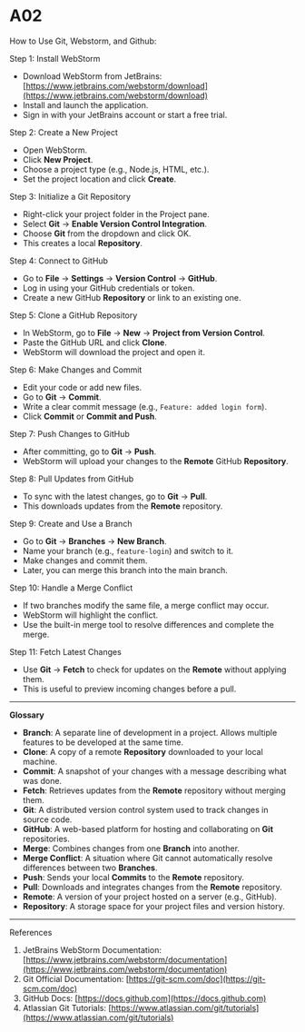 # A02

How to Use Git, Webstorm, and Github:

Step 1: Install WebStorm
- Download WebStorm from JetBrains: [https://www.jetbrains.com/webstorm/download](https://www.jetbrains.com/webstorm/download)
- Install and launch the application.
- Sign in with your JetBrains account or start a free trial.

Step 2: Create a New Project
- Open WebStorm.
- Click **New Project**.
- Choose a project type (e.g., Node.js, HTML, etc.).
- Set the project location and click **Create**.

Step 3: Initialize a Git Repository
- Right-click your project folder in the Project pane.
- Select **Git** → **Enable Version Control Integration**.
- Choose **Git** from the dropdown and click OK.
- This creates a local **Repository**.

Step 4: Connect to GitHub
- Go to **File** → **Settings** → **Version Control** → **GitHub**.
- Log in using your GitHub credentials or token.
- Create a new GitHub **Repository** or link to an existing one.

Step 5: Clone a GitHub Repository
- In WebStorm, go to **File** → **New** → **Project from Version Control**.
- Paste the GitHub URL and click **Clone**.
- WebStorm will download the project and open it.

Step 6: Make Changes and Commit
- Edit your code or add new files.
- Go to **Git** → **Commit**.
- Write a clear commit message (e.g., `Feature: added login form`).
- Click **Commit** or **Commit and Push**.

Step 7: Push Changes to GitHub
- After committing, go to **Git** → **Push**.
- WebStorm will upload your changes to the **Remote** GitHub **Repository**.

Step 8: Pull Updates from GitHub
- To sync with the latest changes, go to **Git** → **Pull**.
- This downloads updates from the **Remote** repository.

Step 9: Create and Use a Branch
- Go to **Git** → **Branches** → **New Branch**.
- Name your branch (e.g., `feature-login`) and switch to it.
- Make changes and commit them.
- Later, you can merge this branch into the main branch.

Step 10: Handle a Merge Conflict
- If two branches modify the same file, a merge conflict may occur.
- WebStorm will highlight the conflict.
- Use the built-in merge tool to resolve differences and complete the merge.

Step 11: Fetch Latest Changes
- Use **Git** → **Fetch** to check for updates on the **Remote** without applying them.
- This is useful to preview incoming changes before a pull.

---

**Glossary**

- **Branch**: A separate line of development in a project. Allows multiple features to be developed at the same time.
- **Clone**: A copy of a remote **Repository** downloaded to your local machine.
- **Commit**: A snapshot of your changes with a message describing what was done.
- **Fetch**: Retrieves updates from the **Remote** repository without merging them.
- **Git**: A distributed version control system used to track changes in source code.
- **GitHub**: A web-based platform for hosting and collaborating on **Git** repositories.
- **Merge**: Combines changes from one **Branch** into another.
- **Merge Conflict**: A situation where Git cannot automatically resolve differences between two **Branches**.
- **Push**: Sends your local **Commits** to the **Remote** repository.
- **Pull**: Downloads and integrates changes from the **Remote** repository.
- **Remote**: A version of your project hosted on a server (e.g., GitHub).
- **Repository**: A storage space for your project files and version history.

---

References

1. JetBrains WebStorm Documentation: [https://www.jetbrains.com/webstorm/documentation](https://www.jetbrains.com/webstorm/documentation)
2. Git Official Documentation: [https://git-scm.com/doc](https://git-scm.com/doc)
3. GitHub Docs: [https://docs.github.com](https://docs.github.com)
4. Atlassian Git Tutorials: [https://www.atlassian.com/git/tutorials](https://www.atlassian.com/git/tutorials)
